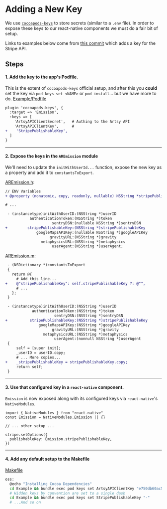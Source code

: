 # Adding a New Key

We use [`cocoapods-keys`](https://github.com/orta/cocoapods-keys) to store secrets (similar to a `.env` file). In order to expose these keys to our react-native components we must do a fair bit of setup.

Links to examples below come from [this commit](https://github.com/artsy/emission/pull/1086/commits/4a2a3e9260e97d791536cf38376a06b0ad0946a8) which adds a key for the Stripe API.

## Steps

#### 1. Add the key to the app's Podfile.

This is the extent of `cocoapods-keys` official setup, and after this you **could** set the key via `pod keys set <NAME>` or `pod install`... but we have more to do.
[Example/Podfile](https://github.com/artsy/emission/blob/4a2a3e9260e97d791536cf38376a06b0ad0946a8/Example/Podfile#L63)

```diff
plugin 'cocoapods-keys', {
  :target => 'Emission',
  :keys => [
    'ArtsyAPIClientSecret',   # Authing to the Artsy API
    'ArtsyAPIClientKey',      #
+    'StripePublishableKey',
  ]
}
```

---

#### 2. Expose the keys in the `AREmission` module

We'll need to update the `initWithUserId...` function, expose the new key as a property and add it to `constantsToExport`.

[AREmission.h](https://github.com/artsy/emission/blob/4a2a3e9260e97d791536cf38376a06b0ad0946a8/Pod/Classes/Core/AREmission.h#L17-L34):

```diff
// ENV Variables
+ @property (nonatomic, copy, readonly, nullable) NSString *stripePublishableKey;

# ...

 - (instancetype)initWithUserID:(NSString *)userID
           authenticationToken:(NSString *)token
                     sentryDSN:(nullable NSString *)sentryDSN
+         stripePublishableKey:(NSString *)stripePublishableKey
              googleMapsAPIKey:(nullable NSString *)googleAPIKey
                    gravityURL:(NSString *)gravity
                metaphysicsURL:(NSString *)metaphysics
                     userAgent:(NSString *)userAgent;
```

[AREmission.m](https://github.com/artsy/emission/blob/4a2a3e9260e97d791536cf38376a06b0ad0946a8/Pod/Classes/Core/AREmission.m#L24-L60):

```diff
 - (NSDictionary *)constantsToExport
 {
   return @{
     # Add this line...
+    @"stripePublishableKey": self.stripePublishableKey ?: @"",
     # ...
   };
 }

 - (instancetype)initWithUserID:(NSString *)userID
            authenticationToken:(NSString *)token
                      sentryDSN:(NSString *)sentryDSN
+          stripePublishableKey:(NSString *)stripePublishableKey
               googleMapsAPIKey:(NSString *)googleAPIKey
                     gravityURL:(NSString *)gravity
                 metaphysicsURL:(NSString *)metaphysics
                      userAgent:(nonnull NSString *)userAgent
 {
     self = [super init];
     _userID = userID.copy;
     # ... More copies...
+    _stripePublishableKey = stripePublishableKey.copy;
     return self;
 }
```

---

#### 3. Use that configured key in a `react-native` component.

`Emission` is now exposed along with its configured keys via `react-native`'s `NativeModules`.

```tsx
import { NativeModules } from "react-native"
const Emission = NativeModules.Emission || {}

// ... other setup ...

stripe.setOptions({
  publishableKey: Emission.stripePublishableKey,
})
```

---

#### 4. Add any default setup to the Makefile

[Makefile](https://github.com/artsy/emission/blob/4a2a3e9260e97d791536cf38376a06b0ad0946a8/Makefile#L56)

```sh
oss:
  @echo "Installing Cocoa Dependencies"
  cd Example && bundle exec pod keys set ArtsyAPIClientKey "e750db60ac506978fc70"
  # Hidden keys by convention are set to a single dash
  cd Example && bundle exec pod keys set StripePublishableKey "-"
  # ...And so on
```
